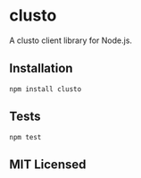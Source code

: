 # clusto

A clusto client library for Node.js.

## Installation

`npm install clusto`

## Tests

`npm test`

## MIT Licensed
